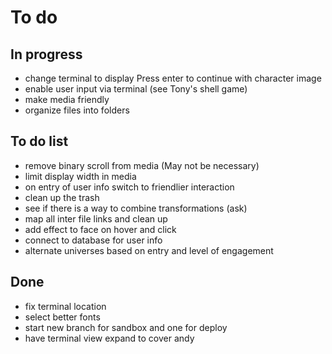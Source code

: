 # To do

## In progress
- change terminal to display Press enter to continue with character image
- enable user input via terminal (see Tony's shell game)
- make media friendly
- organize files into folders
## To do list
- remove binary scroll from media (May not be necessary)
- limit display width in media
- on entry of user info switch to friendlier interaction
- clean up the trash
- see if there is a way to combine transformations (ask)
- map all inter file links and clean up
- add effect to face on hover and click
- connect to database for user info
- alternate universes based on entry and level of engagement

## Done
- fix terminal location
- select better fonts
- start new branch for sandbox and one for deploy
- have terminal view expand to cover andy